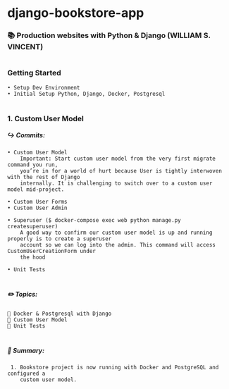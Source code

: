 # django-bookstore-app 
### 📚 Production websites with Python & Django (WILLIAM S. VINCENT) 
#
 ### Getting Started
    • Setup Dev Environment
    • Initial Setup Python, Django, Docker, Postgresql
 #
 ### 1. Custom User Model
  ##### ↪️ Commits:
    • Custom User Model
        Important: Start custom user model from the very first migrate command you run,
        you’re in for a world of hurt because User is tightly interwoven with the rest of Django
        internally. It is challenging to switch over to a custom user model mid-project.
        
    • Custom User Forms
    • Custom User Admin
    
    • Superuser ($ docker-compose exec web python manage.py createsuperuser)
        A good way to confirm our custom user model is up and running properly is to create a superuser
        account so we can log into the admin. This command will access CustomUserCreationForm under
        the hood
        
    • Unit Tests
    
  #  
  ##### ✏️ Topics:
    📌 Docker & Postgresql with Django
    📌 Custom User Model
    📌 Unit Tests

  
  # 
  ##### 📄 Summary:
     1. Bookstore project is now running with Docker and PostgreSQL and configured a
        custom user model. 
 
